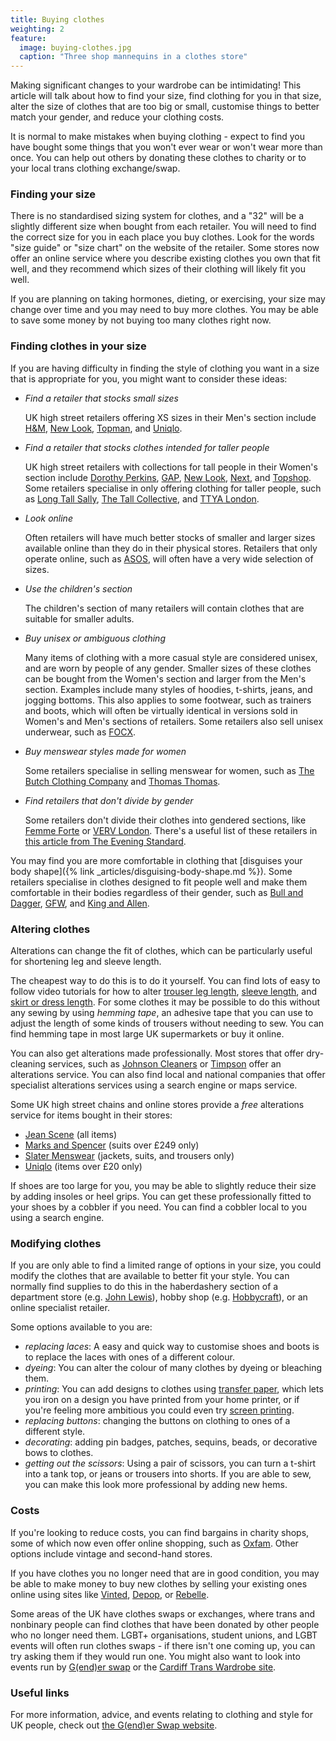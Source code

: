 ```yaml
---
title: Buying clothes
weighting: 2
feature:
  image: buying-clothes.jpg
  caption: "Three shop mannequins in a clothes store"
---
```


Making significant changes to your wardrobe can be intimidating! This article will talk about how to find your size, find clothing for you in that size, alter the size of clothes that are too big or small, customise things to better match your gender, and reduce your clothing costs.

It is normal to make mistakes when buying clothing - expect to find you have bought some things that you won't ever wear or won't wear more than once. You can help out others by donating these clothes to charity or to your local trans clothing exchange/swap.

### Finding your size

There is no standardised sizing system for clothes, and a "32" will be a slightly different size when bought from each retailer. You will need to find the correct size for you in each place you buy clothes. Look for the words "size guide" or "size chart" on the website of the retailer. Some stores now offer an online service where you describe existing clothes you own that fit well, and they recommend which sizes of their clothing will likely fit you well.

If you are planning on taking hormones, dieting, or exercising, your size may change over time and you may need to buy more clothes. You may be able to save some money by not buying too many clothes right now.

### Finding clothes in your size

If you are having difficulty in finding the style of clothing you want in a size that is appropriate for you, you might want to consider these ideas:

- *Find a retailer that stocks small sizes*

	UK high street retailers offering XS sizes in their Men's section include [H&M](https://www.hm.com), [New Look](https://www.newlook.com), [Topman](https://www.topman.com), and [Uniqlo](https://www.uniqlo.com).

- *Find a retailer that stocks clothes intended for taller people*

	UK high street retailers with collections for tall people in their Women's section include [Dorothy Perkins](https://www.dorothyperkins.com), [GAP](https://www.gap.co.uk/gap/women/special-sizes/the-tall-shop/), [New Look](https://www.newlook.com/uk/womens/tall-clothing/c/uk-womens-tall-clothing), [Next](https://www.next.co.uk/shop/gender-women/sizetype-tall#1_0), and [Topshop](https://www.topshop.com/en/tsuk/category/clothing-427/tall-454). Some retailers specialise in only offering clothing for taller people, such as [Long Tall Sally](https://www.longtallsally.com/), [The Tall Collective](https://thetallcollective.com), and [TTYA London](https://ttyalondon.com). 

- *Look online*

	Often retailers will have much better stocks of smaller and larger sizes available online than they do in their physical stores. Retailers that only operate online, such as [ASOS](https://www.asos.com), will often have a very wide selection of sizes.

- *Use the children's section*

	The children's section of many retailers will contain clothes that are suitable for smaller adults.

- *Buy unisex or ambiguous clothing*

	Many items of clothing with a more casual style are considered unisex, and are worn by people of any gender. Smaller sizes of these clothes can be bought from the Women's section and larger from the Men's section. Examples include many styles of hoodies, t-shirts, jeans, and jogging bottoms. This also applies to some footwear, such as trainers and boots, which will often be virtually identical in versions sold in Women's and Men's sections of retailers. Some retailers also sell unisex underwear, such as [FOCX](https://focx.co.uk/).

- *Buy menswear styles made for women*

	Some retailers specialise in selling menswear for women, such as [The Butch Clothing Company](https://www.thebutchclothingcompany.com) and [Thomas Thomas](https://www.thomasthomaslondon.com/).

- *Find retailers that don't divide by gender*

	Some retailers don't divide their clothes into gendered sections, like [Femme Forte](https://www.wearefemmeforte.com) or [VERV London](https://vervlondon.com). There's a useful list of these retailers in [this article from The Evening Standard](https://www.standard.co.uk/fashion/genderless-brands-to-know-about-a4269756.html).

You may find you are more comfortable in clothing that [disguises your body shape]({% link _articles/disguising-body-shape.md %}). Some retailers specialise in clothes designed to fit people well and make them comfortable in their bodies regardless of their gender, such as [Bull and Dagger](https://www.bullanddagger.com), [GFW](https://www.genderfreeworld.com/), and [King and Allen](https://kingandallen.co.uk/suits/lgbtq-tailoring/).

### Altering clothes

Alterations can change the fit of clothes, which can be particularly useful for shortening leg and sleeve length.

The cheapest way to do this is to do it yourself. You can find lots of easy to follow video tutorials for how to alter [trouser leg length](https://www.youtube.com/results?search_query=hem+trousers), [sleeve length](https://www.youtube.com/results?search_query=shorten+sleeves), and [skirt or dress length](https://www.youtube.com/watch?v=K8fxCcvvBvE). For some clothes it may be possible to do this without any sewing by using *hemming tape*, an adhesive tape that you can use to adjust the length of some kinds of trousers without needing to sew. You can find hemming tape in most large UK supermarkets or buy it online.
 
You can also get alterations made professionally. Most stores that offer dry-cleaning services, such as [Johnson Cleaners](https://www.johnsoncleaners.com/services/alterations-repairs/) or [Timpson](https://www.timpson.co.uk/services/clothing-repairs-alterations) offer an alterations service. You can also find local and national companies that offer specialist alterations services using a search engine or maps service.
 
Some UK high street chains and online stores provide a *free* alterations service for items bought in their stores:

- [Jean Scene](https://www.jeanscene.co.uk/free-alteration-service/) (all items)
- [Marks and Spencer](https://www.marksandspencer.com/c/help/buying-and-sizing-guides/which-stores-offer-suit-alterations-and-how-much-are-they#suitalterations) (suits over £249 only)
- [Slater Menswear](https://www.slaters.co.uk/your-order/free-alterations/) (jackets, suits, and trousers only)
- [Uniqlo](https://faq-uk.uniqlo.com/pkb_Home?id=kA13z000000Xlcs&q=alteration&l=en_US&fs=Search&pn=1) (items over £20 only)

If shoes are too large for you, you may be able to slightly reduce their size by adding insoles or heel grips. You can get these professionally fitted to your shoes by a cobbler if you need. You can find a cobbler local to you using a search engine.

### Modifying clothes

If you are only able to find a limited range of options in your size, you could modify the clothes that are available to better fit your style. You can normally find supplies to do this in the haberdashery section of a department store (e.g. [John Lewis](https://www.johnlewis.com/)), hobby shop (e.g. [Hobbycraft](https://www.hobbycraft.co.uk)), or an online specialist retailer.

Some options available to you are:

- *replacing laces*: 	A easy and quick way to customise shoes and boots is to replace the laces with ones of a different colour.
- *dyeing*: You can alter the colour of many clothes by dyeing or bleaching them.
- *printing*: You can add designs to clothes using [transfer paper](https://en.wikipedia.org/wiki/Transfer_paper), which lets you iron on a design you have printed from your home printer, or if you're feeling more ambitious you could even try [screen printing](https://www.theguardian.com/lifeandstyle/2010/may/11/how-to-screen-print-tshirts-at-home).
- *replacing buttons*: 	changing the buttons on clothing to ones of a different style.
- *decorating*: adding pin badges, patches, sequins, beads, or decorative bows to clothes.
- *getting out the scissors*:	Using a pair of scissors, you can turn a t-shirt into a tank top, or jeans or trousers into shorts. If you are able to sew, you can make this look more professional by adding new hems.

### Costs

If you're looking to reduce costs, you can find bargains in charity shops, some of which now even offer online shopping, such as [Oxfam](https://onlineshop.oxfam.org.uk/shop/second-hand-clothes). Other options include vintage and second-hand stores. 

If you have clothes you no longer need that are in good condition, you may be able to make money to buy new clothes by selling your existing ones online using sites like [Vinted](https://www.vinted.co.uk/), [Depop](https://www.depop.com/), or [Rebelle](https://www.rebelle.com).

Some areas of the UK have clothes swaps or exchanges, where trans and nonbinary people can find clothes that have been donated by other people who no longer need them. LGBT+ organisations, student unions, and LGBT events will often run clothes swaps - if there isn't one coming up, you can try asking them if they would run one. You might also want to look into events run by [G(end)er swap](https://genderswap.org/events) or the [Cardiff Trans Wardrobe site](https://www.instagram.com/cardiff_trans_wardrobe).

### Useful links

For more information, advice, and events relating to clothing and style for UK people, check out [the G(end)er Swap website](https://genderswap.org).
